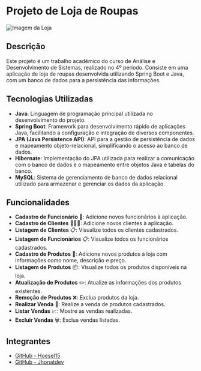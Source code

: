 # Projeto de Loja de Roupas

![Imagem da Loja](https://example.com/imagem-da-loja.jpg)

## Descrição

Este projeto é um trabalho acadêmico do curso de Análise e Desenvolvimento de Sistemas, realizado no 4º período. Consiste em uma aplicação de loja de roupas desenvolvida utilizando Spring Boot e Java, com um banco de dados para a persistência das informações.

## Tecnologias Utilizadas

- **Java**: Linguagem de programação principal utilizada no desenvolvimento do projeto.
- **Spring Boot**: Framework para desenvolvimento rápido de aplicações Java, facilitando a configuração e integração de diversos componentes.
- **JPA (Java Persistence API)**: API para a gestão de persistência de dados e mapeamento objeto-relacional, simplificando o acesso ao banco de dados.
- **Hibernate**: Implementação do JPA utilizada para realizar a comunicação com o banco de dados e o mapeamento entre objetos Java e tabelas do banco.
- **MySQL**: Sistema de gerenciamento de banco de dados relacional utilizado para armazenar e gerenciar os dados da aplicação.

## Funcionalidades

- **Cadastro de Funcionário** 👤: Adicione novos funcionários à aplicação.
- **Cadastro de Clientes** 🧑‍🤝‍🧑: Adicione novos clientes à aplicação.
- **Listagem de Clientes** 📋: Visualize todos os clientes cadastrados.
- **Listagem de Funcionários** 📋: Visualize todos os funcionários cadastrados.
- **Cadastro de Produtos** 🛒: Adicione novos produtos à loja com informações como nome, descrição e preço.
- **Listagem de Produtos** 📦: Visualize todos os produtos disponíveis na loja.
- **Atualização de Produtos** ✏️: Atualize as informações dos produtos existentes.
- **Remoção de Produtos** ❌: Exclua produtos da loja.
- **Realizar Venda** 💸: Realize a venda de produtos cadastrados.
- **Listar Vendas** 📈: Mostre as vendas realizadas.
- **Excluir Vendas** 🗑️: Exclua vendas listadas.

## Integrantes

- [GitHub - Hoesel15](https://github.com/hoesel15)
- [GitHub - Jhonatdev](https://github.com/jhonatdev)
